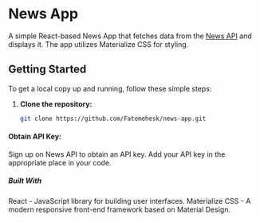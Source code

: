 # News App


A simple React-based News App that fetches data from the [News API](https://newsapi.org/) and displays it. The app utilizes Materialize CSS for styling.

## Getting Started

To get a local copy up and running, follow these simple steps:

1. **Clone the repository:**

   ```bash
   git clone https://github.com/Fatemehesk/news-app.git

#### Obtain API Key:

Sign up on News API to obtain an API key. Add your API key in the appropriate place in your code.

##### Built With
React - JavaScript library for building user interfaces.
Materialize CSS - A modern responsive front-end framework based on Material Design.
